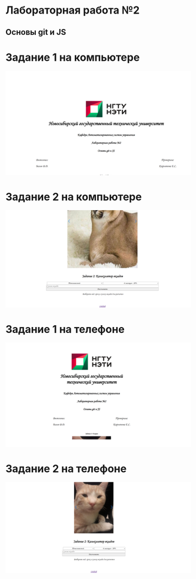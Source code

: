 # Лабораторная работа №2
## Основы git и JS

# Задание 1 на компьютере
![alt Скриншот Задания 1](comp1.png)
# Задание 2 на компьютере
![alt Скриншот Задания 2](comp2.png)
# Задание 1 на телефоне
![alt Скриншот Задания 1 мобильной версии](mob1.png)
# Задание 2 на телефоне
![alt Скриншот Задания 2 мобильной версии](mob2.png)
